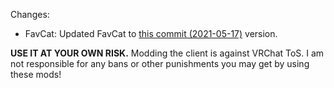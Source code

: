 Changes:
 * FavCat: Updated FavCat to [this commit (2021-05-17)](https://github.com/knah/VRCMods/commit/c7ffad2c4ad1abd49b60e64002439b8dec1be75d) version.

**USE IT AT YOUR OWN RISK.** Modding the client is against VRChat ToS. I am not responsible for any bans or other punishments you may get by using these mods!
